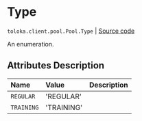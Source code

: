 # Type
`toloka.client.pool.Pool.Type` | [Source code](https://github.com/Toloka/toloka-kit/blob/v1.0.2/src/client/pool/__init__.py#L186)

An enumeration.

## Attributes Description

| Name | Value | Description |
| :------| :-----------| :----------| 
`REGULAR`|'REGULAR'|
`TRAINING`|'TRAINING'|
